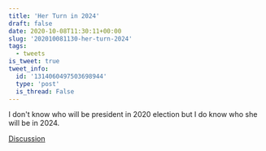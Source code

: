 ```yaml
---
title: 'Her Turn in 2024'
draft: false
date: 2020-10-08T11:30:11+00:00
slug: '202010081130-her-turn-2024'
tags:
  - tweets
is_tweet: true
tweet_info:
  id: '1314060497503698944'
  type: 'post'
  is_thread: False
---
```




I don't know who will be president in 2020 election but I do know who she will be in 2024.

[Discussion](https://x.com/sytelus/status/1314060497503698944)
